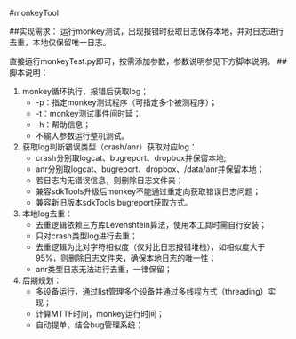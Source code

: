 #monkeyTool

##实现需求：
运行monkey测试，出现报错时获取日志保存本地，并对日志进行去重，本地仅保留唯一日志。

直接运行monkeyTest.py即可，按需添加参数，参数说明参见下方脚本说明。
##脚本说明：
1. monkey循环执行，报错后获取log；
	* -p：指定monkey测试程序（可指定多个被测程序）；
	* -t：monkey测试事件间时延；
	* -h：帮助信息；
	* 不输入参数运行整机测试。
2. 获取log判断错误类型（crash/anr）获取对应log：
	* crash分别取logcat、bugreport、dropbox并保留本地;
	* anr分别取logcat、bugreport、dropbox、/data/anr并保留本地；
	* 若日志内无错误信息，则删除日志文件夹；
	* 兼容sdkTools升级后monkey不能通过重定向获取错误日志问题；
	* 兼容新旧版本sdkTools bugreport获取方式。
3. 本地log去重：
	* 去重逻辑依赖三方库Levenshtein算法，使用本工具时需自行安装；
	* 只对crash类型log进行去重；
	* 去重逻辑为比对字符相似度（仅对比日志报错堆栈），如相似度大于95%，则删除日志文件夹，确保本地日志的唯一性；
	* anr类型日志无法进行去重，一律保留；
4. 后期规划：
	* 多设备运行，通过list管理多个设备并通过多线程方式（threading）实现；
	* 计算MTTF时间，monkey运行时间；
	* 自动提单，结合bug管理系统；